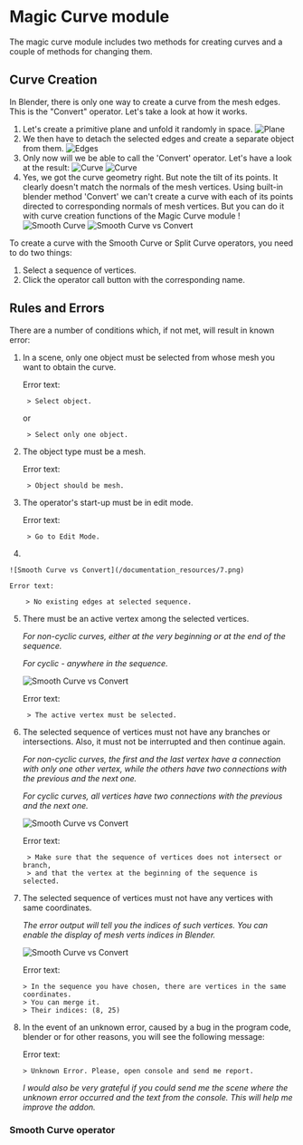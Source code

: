# Magic Curve module

The magic curve module includes two methods for creating curves and a couple of methods for changing them.

## Curve Creation

In Blender, there is only one way to create a curve from the mesh edges. This is the "Convert" operator. Let's take a look at how it works. 

  1. Let's create a primitive plane and unfold it randomly in space.
  ![Plane](/documentation_resources/1.png)
  2. We then have to detach the selected edges and create a separate object from them.
  ![Edges](/documentation_resources/2.png) 
  3. Only now will we be able to call the 'Convert' operator. Let's have a look at the result:
  ![Curve](/documentation_resources/3.png) 
  ![Curve](/documentation_resources/4.png) 
  4. Yes, we got the curve geometry right. But note the tilt of its points. It clearly doesn't match the normals of the mesh vertices. Using built-in blender method 'Convert' we can't create a curve with each of its points directed to corresponding normals of mesh vertices. But you can  do it with curve creation functions of the Magic Curve module !
  ![Smooth Curve](/documentation_resources/5.png) 
  ![Smooth Curve vs Convert](/documentation_resources/6.png) 

To create a curve with the Smooth Curve or Split Curve operators, you need to do two things:

  1. Select a sequence of vertices.
  2. Сlick the operator call button with the corresponding name.

## Rules and Errors

There are a number of conditions which, if not met, will result in known error:

1. In a scene, only one object must be selected from whose mesh you want to obtain the curve.

    Error text:

        > Select object.
    or

        > Select only one object.

2. The object type must be a mesh.
    
    Error text:

        > Object should be mesh.


3. The operator's start-up must be in edit mode.        

    Error text:

        > Go to Edit Mode.    

4. 

    ![Smooth Curve vs Convert](/documentation_resources/7.png)
    
    Error text:

        > No existing edges at selected sequence.

5. There must be an active vertex among the selected vertices. 

    _For non-cyclic curves, either at the very beginning or at the end of the sequence._
  
    _For cyclic - anywhere in the sequence._

    ![Smooth Curve vs Convert](/documentation_resources/8.png)
    
    Error text:

        > The active vertex must be selected.

6. The selected sequence of vertices must not have any branches or intersections. Also, it must not be interrupted and then continue again.

     _For non-cyclic curves, the first and the last vertex have a connection with only one other vertex, while the others have two connections with the previous and the next one._
     
     _For cyclic curves, all vertices have two connections with the previous and the next one._
  
    ![Smooth Curve vs Convert](/documentation_resources/9.png)
    
    Error text:

        > Make sure that the sequence of vertices does not intersect or branch, 
        > and that the vertex at the beginning of the sequence is selected.

7. The selected sequence of vertices must not have any vertices with same coordinates.
  
   _The error output will tell you the indices of such vertices. You can enable the display of mesh verts indices in Blender._

   ![Smooth Curve vs Convert](/documentation_resources/10.png)
    
   Error text:

       > In the sequence you have chosen, there are vertices in the same coordinates.
       > You can merge it.
       > Their indices: (8, 25)

8. In the event of an unknown error, caused by a bug in the program code, blender or for other reasons, you will see the following message:
   
    Error text:

       > Unknown Error. Please, open console and send me report.

   _I would also be very grateful if you could send me the scene where the unknown error occurred and the text from the console. This will help me improve the addon._

### Smooth Curve operator

